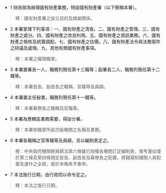 * 1 財政部為辦理國有財產業務，特設國有財產署（以下簡稱本署）。

> 釋：國有財產署之設立目的及隸屬關係。

* 2 本署掌理下列事項：一、國有財產之清查。二、國有財產之管理。三、國有財產之處分。四、國有財產之改良利用。五、國有財產之資訊業務。六、國有財產之檢核及統籌調配。七、國有財產之估價。八、國有財產法令與法務案件之研議及處理。九、其他有關國有財產事項。

> 釋：本署之權限職掌。

* 3 本署置署長一人，職務列簡任第十三職等；副署長二人，職務列簡任第十二職等。

> 釋：本署首長、副首長之職稱、官職等及員額。

* 4 本署置主任秘書，職務列簡任第十一職等。

> 釋：本署幕僚長之職稱及官職等。

* 5 本署為應轄區業務需要，得設分署。

> 釋：本署依職掌所設次級機關之名稱及業務。

* 6 本署各職稱之官等職等及員額，另以編制表定之。

> 釋：中央政府機關總員額法第六條雖已授權各機關訂定編制表，惟考量如僅於第三條及第四條規定首長、副首長及幕僚長之配置，將難窺知機關人員配置及運作之全貌，爰於本條再予重申。

* 7 本法施行日期，由行政院以命令定之。

> 釋：本法之施行日期。


